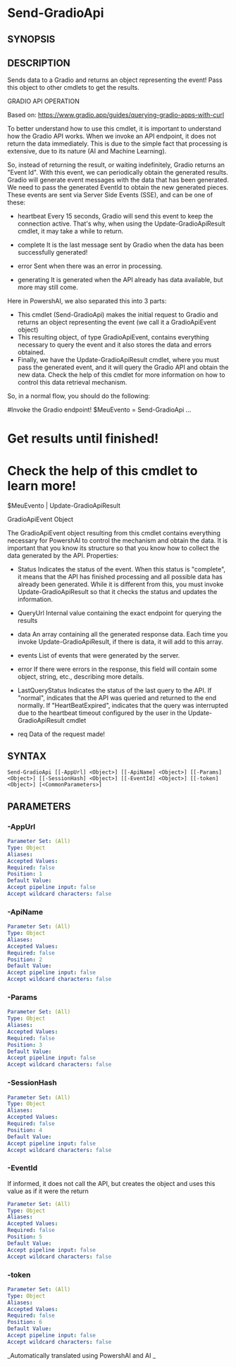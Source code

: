 ﻿---
external help file: powershai-help.xml
schema: 2.0.0
powershai: true
---

# Send-GradioApi

## SYNOPSIS <!--!= @#Synop !-->


## DESCRIPTION <!--!= @#Desc !-->
Sends data to a Gradio and returns an object representing the event!
Pass this object to other cmdlets to get the results.

GRADIO API OPERATION


Based on: https://www.gradio.app/guides/querying-gradio-apps-with-curl

To better understand how to use this cmdlet, it is important to understand how the Gradio API works.
When we invoke an API endpoint, it does not return the data immediately.
This is due to the simple fact that processing is extensive, due to its nature (AI and Machine Learning).

So, instead of returning the result, or waiting indefinitely, Gradio returns an "Event Id".
With this event, we can periodically obtain the generated results.
Gradio will generate event messages with the data that has been generated. We need to pass the generated EventId to obtain the new generated pieces.
These events are sent via Server Side Events (SSE), and can be one of these:

- heartbeat
Every 15 seconds, Gradio will send this event to keep the connection active.
That's why, when using the Update-GradioApiResult cmdlet, it may take a while to return.

- complete
It is the last message sent by Gradio when the data has been successfully generated!

- error
Sent when there was an error in processing.

- generating
It is generated when the API already has data available, but more may still come.

Here in PowershAI, we also separated this into 3 parts:
- This cmdlet (Send-GradioApi) makes the initial request to Gradio and returns an object representing the event (we call it a GradioApiEvent object)
- This resulting object, of type GradioApiEvent, contains everything necessary to query the event and it also stores the data and errors obtained.
- Finally, we have the Update-GradioApiResult cmdlet, where you must pass the generated event, and it will query the Gradio API and obtain the new data.
Check the help of this cmdlet for more information on how to control this data retrieval mechanism.


So, in a normal flow, you should do the following:

#Invoke the Gradio endpoint!
$MeuEvento = Send-GradioApi ...

# Get results until finished!
# Check the help of this cmdlet to learn more!
$MeuEvento | Update-GradioApiResult

GradioApiEvent Object

The GradioApiEvent object resulting from this cmdlet contains everything necessary for PowershAI to control the mechanism and obtain the data.
It is important that you know its structure so that you know how to collect the data generated by the API.
Properties:

- Status
Indicates the status of the event.
When this status is "complete", it means that the API has finished processing and all possible data has already been generated.
While it is different from this, you must invoke Update-GradioApiResult so that it checks the status and updates the information.

- QueryUrl
Internal value containing the exact endpoint for querying the results

- data
An array containing all the generated response data. Each time you invoke Update-GradioApiResult, if there is data, it will add to this array.

- events
List of events that were generated by the server.

- error
If there were errors in the response, this field will contain some object, string, etc., describing more details.

- LastQueryStatus
Indicates the status of the last query to the API.
If "normal", indicates that the API was queried and returned to the end normally.
If "HeartBeatExpired", indicates that the query was interrupted due to the heartbeat timeout configured by the user in the Update-GradioApiResult cmdlet

- req
Data of the request made!

## SYNTAX <!--!= @#Syntax !-->

```
Send-GradioApi [[-AppUrl] <Object>] [[-ApiName] <Object>] [[-Params] <Object>] [[-SessionHash] <Object>] [[-EventId] <Object>] [[-token] <Object>] [<CommonParameters>]
```

## PARAMETERS <!--!= @#Params !-->

### -AppUrl

```yml
Parameter Set: (All)
Type: Object
Aliases: 
Accepted Values: 
Required: false
Position: 1
Default Value: 
Accept pipeline input: false
Accept wildcard characters: false
```

### -ApiName

```yml
Parameter Set: (All)
Type: Object
Aliases: 
Accepted Values: 
Required: false
Position: 2
Default Value: 
Accept pipeline input: false
Accept wildcard characters: false
```

### -Params

```yml
Parameter Set: (All)
Type: Object
Aliases: 
Accepted Values: 
Required: false
Position: 3
Default Value: 
Accept pipeline input: false
Accept wildcard characters: false
```

### -SessionHash

```yml
Parameter Set: (All)
Type: Object
Aliases: 
Accepted Values: 
Required: false
Position: 4
Default Value: 
Accept pipeline input: false
Accept wildcard characters: false
```

### -EventId
If informed, it does not call the API, but creates the object and uses this value as if it were the return

```yml
Parameter Set: (All)
Type: Object
Aliases: 
Accepted Values: 
Required: false
Position: 5
Default Value: 
Accept pipeline input: false
Accept wildcard characters: false
```

### -token

```yml
Parameter Set: (All)
Type: Object
Aliases: 
Accepted Values: 
Required: false
Position: 6
Default Value: 
Accept pipeline input: false
Accept wildcard characters: false
```


<!--PowershaiAiDocBlockStart-->
_Automatically translated using PowershAI and AI
_
<!--PowershaiAiDocBlockEnd-->
